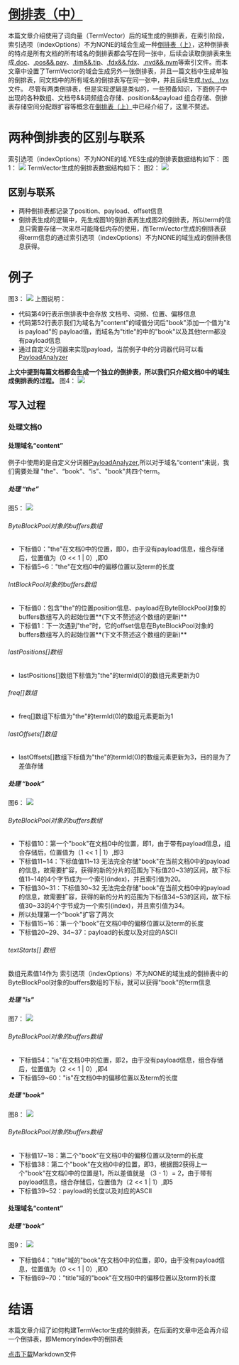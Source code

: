 # [倒排表（中）](https://www.amazingkoala.com.cn/Lucene/Index/)
本篇文章介绍使用了词向量（TermVector）后的域生成的倒排表，在索引阶段，索引选项（indexOptions）不为NONE的域会生成一种[倒排表（上）](https://www.amazingkoala.com.cn/Lucene/Index/2019/0222/36.html)，这种倒排表的特点是所有文档的所有域名的倒排表都会写在同一张中，后续会读取倒排表来生成[.doc](https://www.amazingkoala.com.cn/Lucene/suoyinwenjian/2019/0324/42.html)、[.pos&&.pay](https://www.amazingkoala.com.cn/Lucene/suoyinwenjian/2019/0324/41.html)、[.tim&&.tip](https://www.amazingkoala.com.cn/Lucene/suoyinwenjian/2019/0401/43.html)、[.fdx&&.fdx](https://www.amazingkoala.com.cn/Lucene/suoyinwenjian/2019/0301/38.html)、[.nvd&&.nvm](https://www.amazingkoala.com.cn/Lucene/suoyinwenjian/2019/0305/39.html)等索引文件。而本文章中设置了TermVector的域会生成另外一张倒排表，并且一篇文档中生成单独的倒排表，同文档中的所有域名的倒排表写在同一张中，并且后续生成[.tvd、.tvx](https://www.amazingkoala.com.cn/Lucene/suoyinwenjian/2019/0429/56.html)文件。
尽管有两类倒排表，但是实现逻辑是类似的，一些预备知识，下面例子中出现的各种数组、文档号&&词频组合存储、position&&payload 组合存储、倒排表存储空间分配跟扩容等概念在[倒排表（上）](https://www.amazingkoala.com.cn/Lucene/Index/2019/0222/36.html)中已经介绍了，这里不赘述。

# 两种倒排表的区别与联系
索引选项（indexOptions）不为NONE的域.YES生成的倒排表数据结构如下：
图1：
<img src="http://www.amazingkoala.com.cn/uploads/lucene/index/TermVector倒排表/1.png">
TermVector生成的倒排表数据结构如下：
图2：
<img src="http://www.amazingkoala.com.cn/uploads/lucene/index/TermVector倒排表/2.png">

## 区别与联系
- 两种倒排表都记录了position、payload、offset信息
- 倒排表生成的逻辑中，先生成图1的倒排表再生成图2的倒排表，所以term的信息只需要存储一次来尽可能降低内存的使用，而TermVector生成的倒排表获得term信息的通过索引选项（indexOptions）不为NONE的域生成的倒排表信息获得。
# 例子
图3：
<img src="http://www.amazingkoala.com.cn/uploads/lucene/index/TermVector倒排表/3.png">
上图说明：

- 代码第49行表示倒排表中会存放 文档号、词频、位置、偏移信息
- 代码第52行表示我们为域名为"content"的域值分词后"book"添加一个值为"it is payload"的 payload值，而域名为"title"的中的"book"以及其他term都没有payload信息
- 通过自定义分词器来实现payload，当前例子中的分词器代码可以看[PayloadAnalyzer](https://github.com/luxugang/Lucene-7.5.0/blob/master/LuceneDemo/src/main/java/lucene/AnalyzerTest/PayloadAnalyzer.java)

**上文中提到每篇文档都会生成一个独立的倒排表，所以我们只介绍文档0中的域生成倒排表的过程。**
图4：
<img src="http://www.amazingkoala.com.cn/uploads/lucene/index/TermVector倒排表/4.png">

## 写入过程
### 处理文档0
#### 处理域名“content”
例子中使用的是自定义分词器[PayloadAnalyzer](https://github.com/luxugang/Lucene-7.5.0/blob/master/LuceneDemo/src/main/java/lucene/AnalyzerTest/PayloadAnalyzer.java),所以对于域名“content”来说，我们需要处理 "the"、“book”、“is”、"book"共四个term。

##### 处理 “the”
图5：
<img src="http://www.amazingkoala.com.cn/uploads/lucene/index/TermVector倒排表/5.png">

###### ByteBlockPool对象的buffers数组
- 下标值0："the"在文档0中的位置，即0，由于没有payload信息，组合存储后，位置值为（0 << 1 | 0）,即0
- 下标值5~6："the"在文档0中的偏移位置以及term的长度
###### IntBlockPool对象的buffers数组
- 下标值0：包含"the"的位置position信息、payload在ByteBlockPool对象的buffers数组写入的起始位置**(下文不赘述这个数组的更新)**
- 下标值1：下一次遇到"the"时，它的offset信息在ByteBlockPool对象的buffers数组写入的起始位置**(下文不赘述这个数组的更新)**
###### lastPositions[]数组
- lastPositions[]数组下标值为"the"的termId(0)的数组元素更新为0
###### freq[]数组
- freq[]数组下标值为"the"的termId(0)的数组元素更新为1
###### lastOffsets[]数组
- lastOffsets[]数组下标值为"the"的termId(0)的数组元素更新为3，目的是为了差值存储

##### 处理 “book”
图6：
<img src="http://www.amazingkoala.com.cn/uploads/lucene/index/TermVector倒排表/6.png">
###### ByteBlockPool对象的buffers数组
- 下标值10：第一个"book"在文档0中的位置，即1，由于带有payload信息，组合存储后，位置值为（1 << 1 | 1）,即3
- 下标值11~14：下标值值11~13 无法完全存储"book"在当前文档0中的payload的信息，故需要扩容，获得的新的分片的范围为下标值20~33的区间，故下标值11~14的4个字节成为一个索引(index)，并且索引值为20。
- 下标值30~31：下标值30~32 无法完全存储"book"在当前文档0中的payload的信息，故需要扩容，获得的新的分片的范围为下标值34~53的区间，故下标值30~33的4个字节成为一个索引(index)，并且索引值为34。
- 所以处理第一个"book"扩容了两次
- 下标值15~16：第一个"book"在文档0中的偏移位置以及term的长度
- 下标值20~29、34~37：payload的长度以及对应的ASCII

###### textStarts[] 数组
数组元素值14作为 索引选项（indexOptions）不为NONE的域生成的倒排表中的ByteBlockPool对象的buffers数组的下标，就可以获得"book"的term信息
##### 处理 "is"
图7：
<img src="http://www.amazingkoala.com.cn/uploads/lucene/index/TermVector倒排表/7.png">
###### ByteBlockPool对象的buffers数组
- 下标值54："is"在文档0中的位置，即2，由于没有payload信息，组合存储后，位置值为（2 << 1 | 0）,即4
- 下标值59~60："is"在文档0中的偏移位置以及term的长度
##### 处理 "book"
图8：
<img src="http://www.amazingkoala.com.cn/uploads/lucene/index/TermVector倒排表/8.png">

###### ByteBlockPool对象的buffers数组
- 下标值17~18：第二个"book"在文档0中的偏移位置以及term的长度
- 下标值38：第二个"book"在文档0中的位置，即3，根据图2获得上一个"book"在文档0中的位置是1，所以差值就是 （3 - 1）= 2，由于带有payload信息，组合存储后，位置值为（2 << 1 | 1）,即5
- 下标值39~52：payload的长度以及对应的ASCII
#### 处理域名“content”
##### 处理 “book”
图9：
<img src="http://www.amazingkoala.com.cn/uploads/lucene/index/TermVector倒排表/9.png">
- 下标值64："title"域的"book"在文档0中的位置，即0，由于没有payload信息，位置值为（0 << 1 | 0）,即0
 - 下标值69~70："title"域的"book"在文档0中的偏移位置以及term的长度

# 结语
本篇文章介绍了如何构建TermVector生成的倒排表，在后面的文章中还会再介绍一个倒排表，即MemoryIndex中的倒排表

[点击下载](http://www.amazingkoala.com.cn/attachment/Lucene/Index/TermVector%E5%80%92%E6%8E%92%E8%A1%A8/TermVector.zip)Markdown文件